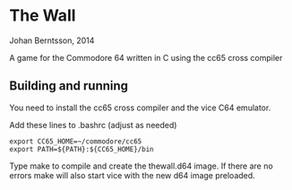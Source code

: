 The Wall
=======
Johan Berntsson, 2014

A game for the Commodore 64 written in C using the cc65 cross compiler

Building and running
-----

You need to install the cc65 cross compiler and the vice C64 emulator.

Add these lines to .bashrc (adjust as needed)

	export CC65_HOME=~/commodore/cc65
	export PATH=${PATH}:${CC65_HOME}/bin

Type make to compile and create the thewall.d64 image. If there are no
errors make will also start vice with the new d64 image preloaded.
